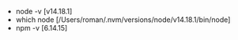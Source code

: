 - node -v [v14.18.1]
- which node [/Users/roman/.nvm/versions/node/v14.18.1/bin/node]
- npm -v [6.14.15]
